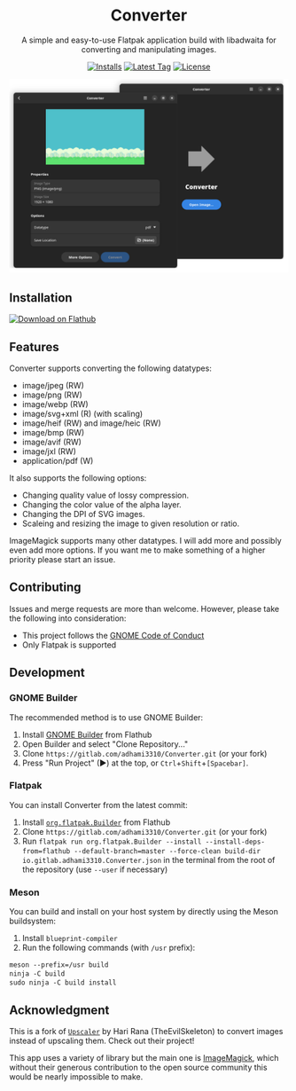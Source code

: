 <div align="center">
<h1>Converter</h1>

A simple and easy-to-use Flatpak application build with libadwaita for converting and manipulating images.

[![Installs](https://img.shields.io/flathub/downloads/io.gitlab.adhami3310.Converter?style=for-the-badge)](https://flathub.org/apps/details/io.gitlab.adhami3310.Converter)
[![Latest Tag](https://img.shields.io/gitlab/v/tag/adhami3310/Converter?sort=date&style=for-the-badge)](https://gitlab.com/adhami3310/Converter/-/tags/v1.3.1)
[![License](https://img.shields.io/gitlab/license/adhami3310/Converter?style=for-the-badge)](https://gitlab.com/adhami3310/Converter/-/raw/main/COPYING)


<img src="data/screenshots/0.png" alt="Two Screenshots of Converter">

</div>

## Installation
<a href='https://flathub.org/apps/details/io.gitlab.adhami3310.Converter'><img width='240' alt='Download on Flathub' src='https://flathub.org/assets/badges/flathub-badge-en.png'/></a>

## Features

Converter supports converting the following datatypes:
 - image/jpeg (RW)
 - image/png (RW)
 - image/webp (RW)
 - image/svg+xml (R) (with scaling)
 - image/heif (RW) and image/heic (RW)
 - image/bmp (RW)
 - image/avif (RW)
 - image/jxl (RW)
 - application/pdf (W)

It also supports the following options:
 - Changing quality value of lossy compression.
 - Changing the color value of the alpha layer.
 - Changing the DPI of SVG images.
 - Scaleing and resizing the image to given resolution or ratio.

ImageMagick supports many other datatypes. I will add more and possibly even add more options. If you want me to make something of a higher priority please start an issue.

## Contributing
Issues and merge requests are more than welcome. However, please take the following into consideration:

- This project follows the [GNOME Code of Conduct](https://wiki.gnome.org/Foundation/CodeOfConduct)
- Only Flatpak is supported

## Development

### GNOME Builder
The recommended method is to use GNOME Builder:

1. Install [GNOME Builder](https://apps.gnome.org/app/org.gnome.Builder/) from Flathub
1. Open Builder and select "Clone Repository..."
1. Clone `https://gitlab.com/adhami3310/Converter.git` (or your fork)
1. Press "Run Project" (▶) at the top, or `Ctrl`+`Shift`+`[Spacebar]`.

### Flatpak
You can install Converter from the latest commit:

1. Install [`org.flatpak.Builder`](https://github.com/flathub/org.flatpak.Builder) from Flathub
1. Clone `https://gitlab.com/adhami3310/Converter.git` (or your fork)
1. Run `flatpak run org.flatpak.Builder --install --install-deps-from=flathub --default-branch=master --force-clean build-dir io.gitlab.adhami3310.Converter.json` in the terminal from the root of the repository (use `--user` if necessary)

### Meson
You can build and install on your host system by directly using the Meson buildsystem:

1. Install `blueprint-compiler`
1. Run the following commands (with `/usr` prefix):
```
meson --prefix=/usr build
ninja -C build
sudo ninja -C build install
```

## Acknowledgment

This is a fork of [`Upscaler`](https://gitlab.com/TheEvilSkeleton/Upscaler) by Hari Rana (TheEvilSkeleton) to convert images instead of upscaling them. Check out their project!

This app uses a variety of library but the main one is [ImageMagick](https://github.com/ImageMagick/ImageMagick), which without their generous contribution to the open source community this would be nearly impossible to make.

